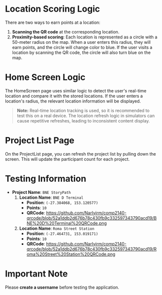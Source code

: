 # Location Scoring Logic

There are two ways to earn points at a location:
1. **Scanning the QR code** at the corresponding location.
2. **Proximity-based scoring**: Each location is represented as a circle with a 50-meter radius on the map. When a user enters this radius, they will earn points, and the circle will change color to blue. If the user visits a location by scanning the QR code, the circle will also turn blue on the map.

# Home Screen Logic

The HomeScreen page uses similar logic to detect the user's real-time location and compare it with the stored locations. If the user enters a location's radius, the relevant location information will be displayed. 

> **Note:** Real-time location tracking is used, so it is recommended to test this on a real device. The location refresh logic in simulators can cause repetitive refreshes, leading to inconsistent content display.

# Project List Page

On the ProjectList page, you can refresh the project list by pulling down the screen. This will update the participant count for each project.

# Testing Information

- **Project Name**: `BNE StoryPath`
    1. **Location Name**: `BNE D Terminal`
       - **Position**: `(-27.384068, 153.120577)`
       - **Points**: `10`
       - **QRCode**: https://github.com/NarIyirm/comp2140-qrcode/blob/52a1ddb2d676b78c430fb9c332597343790acd19/BNE%20D%20Terminal%20QRCode.png
    2. **Location Name**: `Roma Street Station`
       - **Position**: `(-27.464731, 153.019171)`
       - **Points**: `10`
       - **QRCode**: https://github.com/NarIyirm/comp2140-qrcode/blob/52a1ddb2d676b78c430fb9c332597343790acd19/Roma%20Street%20Station%20QRCode.png

# Important Note

Please **create a username** before testing the application.
